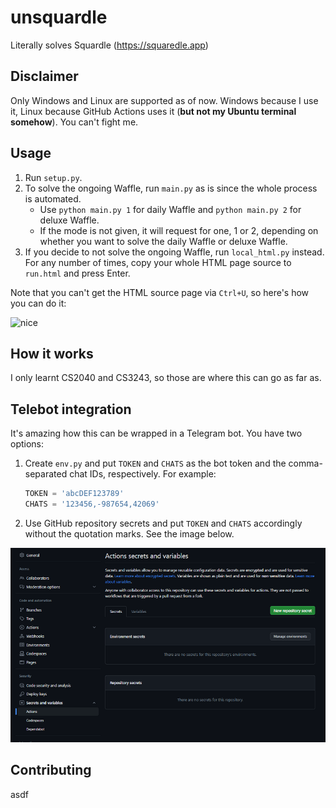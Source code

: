 # unsquardle
Literally solves Squardle (https://squaredle.app)

## Disclaimer
Only Windows and Linux are supported as of now. Windows because I use it, Linux because GitHub Actions uses it (**but not my Ubuntu terminal somehow**). You can't fight me.

## Usage
1. Run `setup.py`.
1. To solve the ongoing Waffle, run `main.py` as is since the whole process is automated.
    - Use `python main.py 1` for daily Waffle and `python main.py 2` for deluxe Waffle.
    - If the mode is not given, it will request for one, 1 or 2, depending on whether you want to solve the daily Waffle or deluxe Waffle.
1. If you decide to not solve the ongoing Waffle, run `local_html.py` instead. For any number of times, copy your whole HTML page source to `run.html` and press Enter.

Note that you can't get the HTML source page via `Ctrl+U`, so here's how you can do it:

![nice](images/copy.png)

## How it works

I only learnt CS2040 and CS3243, so those are where this can go as far as.

## Telebot integration

It's amazing how this can be wrapped in a Telegram bot. You have two options:
1. Create `env.py` and put `TOKEN` and `CHATS` as the bot token and the comma-separated chat IDs, respectively. For example:

    ```py
    TOKEN = 'abcDEF123789'
    CHATS = '123456,-987654,42069'
    ```

1. Use GitHub repository secrets and put `TOKEN` and `CHATS` accordingly without the quotation marks. See the image below.

![secret](images/secret.png)

## Contributing

asdf